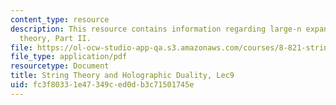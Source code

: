 ```yaml
---
content_type: resource
description: This resource contains information regarding large-n expansion as a string
  theory, Part II.
file: https://ol-ocw-studio-app-qa.s3.amazonaws.com/courses/8-821-string-theory-and-holographic-duality-fall-2014/fc3f80331e47349ced0db3c71501745e_MIT8_821S15_Lec9.pdf
file_type: application/pdf
resourcetype: Document
title: String Theory and Holographic Duality, Lec9
uid: fc3f8033-1e47-349c-ed0d-b3c71501745e
---
```

